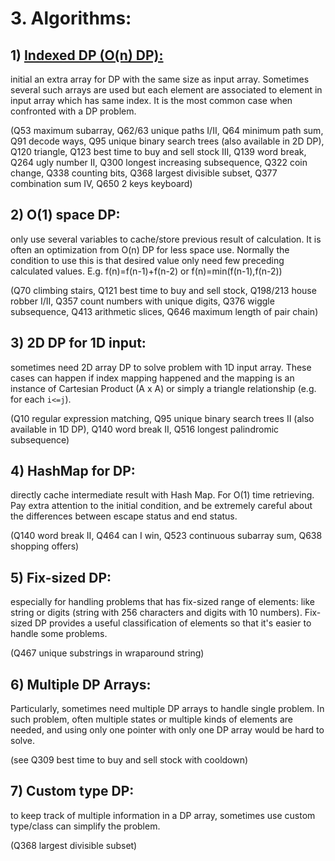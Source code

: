 # 3. Algorithms:

## 1) [Indexed DP (O(n) DP):](O(n)_DP/README.md) 

initial an extra array for DP with the same size as input array. Sometimes several such arrays are used but each element are associated to element in input array which has same index. It is the most common case when confronted with a DP problem.

(Q53 maximum subarray, Q62/63 unique paths I/II, Q64 minimum path sum, Q91 decode ways, Q95 unique binary search trees (also available in 2D DP), Q120 triangle, Q123 best time to buy and sell stock III, Q139 word break, Q264 ugly number II, Q300 longest increasing subsequence, Q322 coin change, Q338 counting bits, Q368 largest divisible subset, Q377 combination sum IV, Q650 2 keys keyboard)

## 2) O(1) space DP:

only use several variables to cache/store previous result of calculation. It is often an optimization from O(n) DP for less space use. Normally the condition to use this is that desired value only need few preceding calculated values. E.g. f(n)=f(n-1)+f(n-2) or f(n)=min(f(n-1),f(n-2)) 

(Q70 climbing stairs, Q121 best time to buy and sell stock, Q198/213 house robber I/II, Q357 count numbers with unique digits, Q376 wiggle subsequence, Q413 arithmetic slices, Q646 maximum length of pair chain)

## 3) 2D DP for 1D input:

sometimes need 2D array DP to solve problem with 1D input array. These cases can happen if index mapping happened and the mapping is an instance of Cartesian Product (A x A) or simply a triangle relationship (e.g. for each `i<=j`).

(Q10 regular expression matching, Q95 unique binary search trees II (also available in 1D DP), Q140 word break II, Q516 longest palindromic subsequence) 

## 4) HashMap for DP:

directly cache intermediate result with Hash Map. For O(1) time retrieving. Pay extra attention to the initial condition, and be extremely careful about the differences between escape status and end status.

(Q140 word break II, Q464 can I win, Q523 continuous subarray sum, Q638 shopping offers)

## 5) Fix-sized DP:

especially for handling problems that has fix-sized range of elements: like string or digits (string with 256 characters and digits with 10 numbers). Fix-sized DP provides a useful classification of elements so that it's easier to handle some problems. 

(Q467 unique substrings in wraparound string)

## 6) Multiple DP Arrays:

Particularly, sometimes need multiple DP arrays to handle single problem. In such problem, often multiple states or multiple kinds of elements are needed, and using only one pointer with only one DP array would be hard to solve. 

(see Q309 best time to buy and sell stock with cooldown)

## 7) Custom type DP:

to keep track of multiple information in a DP array, sometimes use custom type/class can simplify the problem. 

(Q368 largest divisible subset)
